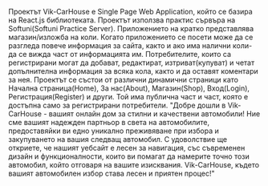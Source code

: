 Проектът Vik-CarHouse e Single Page Web Application, който се базира на React.js библиотеката. Проектът използва практис сървъра на Softuni(Softuni Practice Server). Приложението на кратко представлява магазин/изложба на коли. Когато приложението се посети може да се разгледа повече информация за сайта, както и ако има налични коли- да се вижда част от информацията им. Потребителите, които са регистрирани могат да добават, редактират, изтриват(купуват) и четат допълнителна информация за всяка кола, както и да оставят коментари за нея. Проектът се състои от различни динамични страници като Начална страница(Home), За нас(About), Магазин(Shop), Вход(Login), Регистрация(Register) и други. Той има публична част и част, която е достъпна само за регистрирани потребители.
"Добре дошли в Vik-CarHouse - вашият онлайн дом за стилни и качествени автомобили! Ние сме вашият надежден партньор в света на автомобилите, предоставяйки ви едно уникално преживяване при избора и закупуването на вашия следващ автомобил. С удоволствие ще откриете, че нашият уебсайт е лесен за навигация, със съвременен дизайн и функционалности, които ви помагат да намерите точно този автомобил, който отговаря на вашите изисквания. Vik-CarHouse, където вашият автомобилен избор става лесен и приятен процес!"

